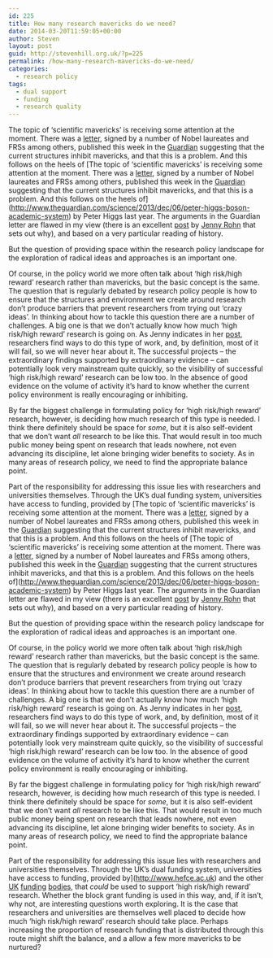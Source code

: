 ```yaml
---
id: 225
title: How many research mavericks do we need?
date: 2014-03-20T11:59:05+00:00
author: Steven
layout: post
guid: http://stevenhill.org.uk/?p=225
permalink: /how-many-research-mavericks-do-we-need/
categories:
  - research policy
tags:
  - dual support
  - funding
  - research quality
---
```

The topic of &#8216;scientific mavericks&#8217; is receiving some attention at the moment. There was a [letter](http://www.theguardian.com/science/2014/mar/18/we-need-more-scientific-mavericks), signed by a number of Nobel laureates and FRSs among others, published this week in the [Guardian](http://www.theguardian.com/uk) suggesting that the current structures inhibit mavericks, and that this is a problem. And this follows on the heels of [The topic of &#8216;scientific mavericks&#8217; is receiving some attention at the moment. There was a [letter](http://www.theguardian.com/science/2014/mar/18/we-need-more-scientific-mavericks), signed by a number of Nobel laureates and FRSs among others, published this week in the [Guardian](http://www.theguardian.com/uk) suggesting that the current structures inhibit mavericks, and that this is a problem. And this follows on the heels of](http://www.theguardian.com/science/2013/dec/06/peter-higgs-boson-academic-system) by Peter Higgs last year. The arguments in the Guardian letter are flawed in my view (there is an excellent [post](http://www.theguardian.com/science/occams-corner/2014/mar/20/science-mavericks-breakthrough-letter-nobel) by [Jenny Rohn](http://twitter.com/jennyrohn) that sets out why), and based on a very particular reading of history.

But the question of providing space within the research policy landscape for the exploration of radical ideas and approaches is an important one.

Of course, in the policy world we more often talk about &#8216;high risk/high reward&#8217; research rather than mavericks, but the basic concept is the same. The question that is regularly debated by research policy people is how to ensure that the structures and environment we create around research don&#8217;t produce barriers that prevent researchers from trying out &#8216;crazy ideas&#8217;. In thinking about how to tackle this question there are a number of challenges. A big one is that we don&#8217;t actually know how much &#8216;high risk/high reward&#8217; research is going on. As Jenny indicates in her [post](http://www.theguardian.com/science/occams-corner/2014/mar/20/science-mavericks-breakthrough-letter-nobel), researchers find ways to do this type of work, and, by definition, most of it will fail, so we will never hear about it. The successful projects &#8211; the extraordinary findings supported by extraordinary evidence &#8211; can potentially look very mainstream quite quickly, so the visibility of successful &#8216;high risk/high reward&#8217; research can be low too. In the absence of good evidence on the volume of activity it&#8217;s hard to know whether the current policy environment is really encouraging or inhibiting.

By far the biggest challenge in formulating policy for &#8216;high risk/high reward&#8217; research, however, is deciding how much research of this type is needed. I think there definitely should be space for _some_, but it is also self-evident that we don&#8217;t want _all_ research to be like this. That would result in too much public money being spent on research that leads nowhere, not even advancing its discipline, let alone bringing wider benefits to society. As in many areas of research policy, we need to find the appropriate balance point.

Part of the responsibility for addressing this issue lies with researchers and universities themselves. Through the UK&#8217;s dual funding system, universities have access to funding, provided by [The topic of &#8216;scientific mavericks&#8217; is receiving some attention at the moment. There was a [letter](http://www.theguardian.com/science/2014/mar/18/we-need-more-scientific-mavericks), signed by a number of Nobel laureates and FRSs among others, published this week in the [Guardian](http://www.theguardian.com/uk) suggesting that the current structures inhibit mavericks, and that this is a problem. And this follows on the heels of [The topic of &#8216;scientific mavericks&#8217; is receiving some attention at the moment. There was a [letter](http://www.theguardian.com/science/2014/mar/18/we-need-more-scientific-mavericks), signed by a number of Nobel laureates and FRSs among others, published this week in the [Guardian](http://www.theguardian.com/uk) suggesting that the current structures inhibit mavericks, and that this is a problem. And this follows on the heels of](http://www.theguardian.com/science/2013/dec/06/peter-higgs-boson-academic-system) by Peter Higgs last year. The arguments in the Guardian letter are flawed in my view (there is an excellent [post](http://www.theguardian.com/science/occams-corner/2014/mar/20/science-mavericks-breakthrough-letter-nobel) by [Jenny Rohn](http://twitter.com/jennyrohn) that sets out why), and based on a very particular reading of history.

But the question of providing space within the research policy landscape for the exploration of radical ideas and approaches is an important one.

Of course, in the policy world we more often talk about &#8216;high risk/high reward&#8217; research rather than mavericks, but the basic concept is the same. The question that is regularly debated by research policy people is how to ensure that the structures and environment we create around research don&#8217;t produce barriers that prevent researchers from trying out &#8216;crazy ideas&#8217;. In thinking about how to tackle this question there are a number of challenges. A big one is that we don&#8217;t actually know how much &#8216;high risk/high reward&#8217; research is going on. As Jenny indicates in her [post](http://www.theguardian.com/science/occams-corner/2014/mar/20/science-mavericks-breakthrough-letter-nobel), researchers find ways to do this type of work, and, by definition, most of it will fail, so we will never hear about it. The successful projects &#8211; the extraordinary findings supported by extraordinary evidence &#8211; can potentially look very mainstream quite quickly, so the visibility of successful &#8216;high risk/high reward&#8217; research can be low too. In the absence of good evidence on the volume of activity it&#8217;s hard to know whether the current policy environment is really encouraging or inhibiting.

By far the biggest challenge in formulating policy for &#8216;high risk/high reward&#8217; research, however, is deciding how much research of this type is needed. I think there definitely should be space for _some_, but it is also self-evident that we don&#8217;t want _all_ research to be like this. That would result in too much public money being spent on research that leads nowhere, not even advancing its discipline, let alone bringing wider benefits to society. As in many areas of research policy, we need to find the appropriate balance point.

Part of the responsibility for addressing this issue lies with researchers and universities themselves. Through the UK&#8217;s dual funding system, universities have access to funding, provided by](http://www.hefce.ac.uk) and the other [UK](http://www.hefcw.ac.uk/home/home.aspx) [funding](www.sfc.ac.uk) [bodies](http://www.delni.gov.uk/index/further-and-higher-education.htm), that _could_ be used to support &#8216;high risk/high reward&#8217; research. Whether the block grant funding is used in this way, and, if it isn&#8217;t, why not, are interesting questions worth exploring. It is the case that researchers and universities are themselves well placed to decide how much &#8216;high risk/high reward&#8217; research should take place. Perhaps increasing the proportion of research funding that is distributed through this route might shift the balance, and a allow a few more mavericks to be nurtured?